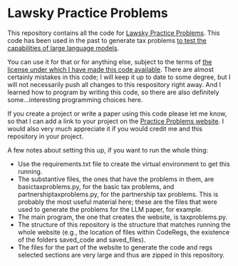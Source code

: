 # Lawsky Practice Problems
This repository contains all the code for [Lawsky Practice Problems](https://www.lawskypracticeproblems.org/). This code has been used in the past to generate tax problems [to test the capabilities of large language models](https://papers.ssrn.com/sol3/papers.cfm?abstract_id=4476325). 

You can use it for that or for anything else, subject to the terms of [the license under which I have made this code available](https://www.gnu.org/licenses/agpl-3.0.en.html). There are almost certainly mistakes in this code; I will keep it up to date to some degree, but I will not necessarily push all changes to this respository right away. And I learned how to program by writing this code, so there are also definitely some...interesting programming choices here. 

If you create a project or write a paper using this code please let me know, so that I can add a link to your project on the [Practice Problems website](https://www.lawskypracticeproblems.org/otherprojects). I would also very much appreciate it if you would credit me and this repository in your project.

A few notes about setting this up, if you want to run the whole thing:
- Use the requirements.txt file to create the virtual environment to get this running.
- The substantive files, the ones that have the problems in them, are basictaxproblems.py, for the basic tax problems, and partnershiptaxproblems.py, for the partnership tax problems. This is probably the most useful material here; these are the files that were used to generate the problems for the LLM paper, for example.
- The main program, the one that creates the website, is taxproblems.py.
- The structure of this repository is the structure that matches running the whole website (e.g., the location of files within CodeRegs, the existence of the folders saved_code and saved_files).
- The files for the part of the website to generate the code and regs selected sections are very large and thus are zipped in this repository.
